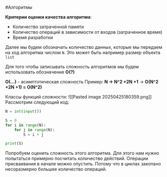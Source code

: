 #Алгоритмы

**Критерии оценки качества алгоритма**:
- Количество затраченной памяти
- Количество операций в зависимости от входов (затраченное время)
- Время разработки

Далее мы будем обозначать количество данных, которые мы передаем на ход алгоритма числом `N`. Это может быть например размер объекта `list`

Для того чтобы записывать сложность алгоритмов мы будем использовать обозначение **O(?)**

**O(...)** - асимптотическая сложность 
Пример: **N -> N^2 +2N +1** -> **O(N^2 +2N +1) = O(N^2)**

Классы функций сложности:
![[Pasted image 20250425180359.png]]
Рассмотрим следующий код:
```python
N = int(input())

S = 0
for i in range(N):
	for j in range(N):
		S = i + j

print(S)
```
Попробуем оценить сложность этого алгоритма. Для этого нам нужно попытаться примерно посчитать количество действий.
Операции присваивания в начале можно опустить. Потому что в циклах закопано несоразмерно большее количество операций.